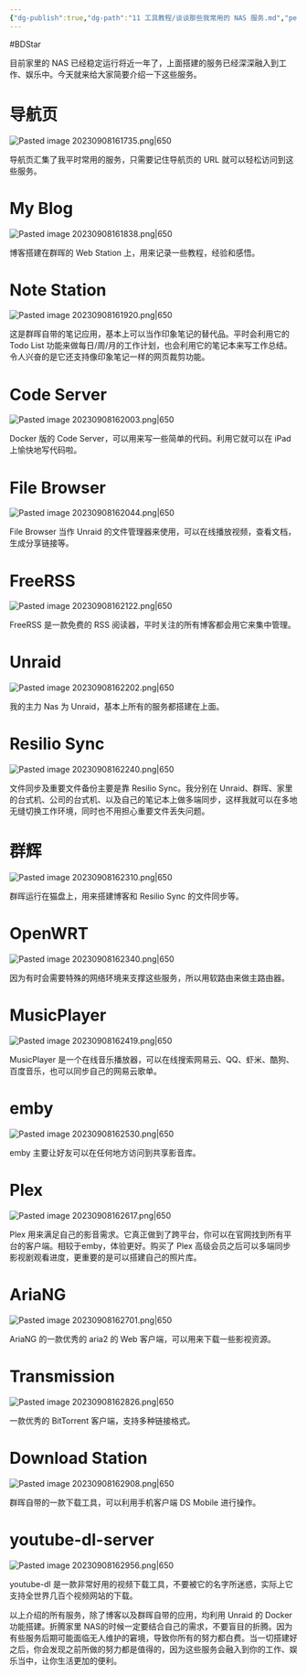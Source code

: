 ```yaml
---
{"dg-publish":true,"dg-path":"11 工具教程/谈谈那些我常用的 NAS 服务.md","permalink":"/11 工具教程/谈谈那些我常用的 NAS 服务/","created":"2023-09-08T16:17:04.000+08:00","updated":"2025-05-16T21:52:16.934+08:00"}
---
```


#BDStar

目前家里的 NAS 已经稳定运行将近一年了，上面搭建的服务已经深深融入到工作、娱乐中。今天就来给大家简要介绍一下这些服务。

# 导航页

![Pasted image 20230908161735.png|650](/img/user/0.Asset/resource/Pasted%20image%2020230908161735.png)

导航页汇集了我平时常用的服务，只需要记住导航页的 URL 就可以轻松访问到这些服务。

# My Blog

![Pasted image 20230908161838.png|650](/img/user/0.Asset/resource/Pasted%20image%2020230908161838.png)

博客搭建在群晖的 Web Station 上，用来记录一些教程，经验和感悟。

# Note Station

![Pasted image 20230908161920.png|650](/img/user/0.Asset/resource/Pasted%20image%2020230908161920.png)

这是群晖自带的笔记应用，基本上可以当作印象笔记的替代品。平时会利用它的 Todo List 功能来做每日/周/月的工作计划，也会利用它的笔记本来写工作总结。令人兴奋的是它还支持像印象笔记一样的网页裁剪功能。

# Code Server

![Pasted image 20230908162003.png|650](/img/user/0.Asset/resource/Pasted%20image%2020230908162003.png)

Docker 版的 Code Server，可以用来写一些简单的代码。利用它就可以在 iPad上愉快地写代码啦。

# File Browser

![Pasted image 20230908162044.png|650](/img/user/0.Asset/resource/Pasted%20image%2020230908162044.png)

File Browser 当作 Unraid 的文件管理器来使用，可以在线播放视频，查看文档，生成分享链接等。

# FreeRSS

![Pasted image 20230908162122.png|650](/img/user/0.Asset/resource/Pasted%20image%2020230908162122.png)

FreeRSS 是一款免费的 RSS 阅读器，平时关注的所有博客都会用它来集中管理。

# Unraid

![Pasted image 20230908162202.png|650](/img/user/0.Asset/resource/Pasted%20image%2020230908162202.png)

我的主力 Nas 为 Unraid，基本上所有的服务都搭建在上面。

# Resilio Sync

![Pasted image 20230908162240.png|650](/img/user/0.Asset/resource/Pasted%20image%2020230908162240.png)

文件同步及重要文件备份主要是靠 Resilio Sync。我分别在 Unraid、群晖、家里的台式机、公司的台式机、以及自己的笔记本上做多端同步，这样我就可以在多地无缝切换工作环境，同时也不用担心重要文件丢失问题。

# 群辉

![Pasted image 20230908162310.png|650](/img/user/0.Asset/resource/Pasted%20image%2020230908162310.png)

群晖运行在猫盘上，用来搭建博客和 Resilio Sync 的文件同步等。

# OpenWRT

![Pasted image 20230908162340.png|650](/img/user/0.Asset/resource/Pasted%20image%2020230908162340.png)

因为有时会需要特殊的网络环境来支撑这些服务，所以用软路由来做主路由器。

# MusicPlayer

![Pasted image 20230908162419.png|650](/img/user/0.Asset/resource/Pasted%20image%2020230908162419.png)

MusicPlayer 是一个在线音乐播放器，可以在线搜索网易云、QQ、虾米、酷狗、百度音乐，也可以同步自己的网易云歌单。

# emby

![Pasted image 20230908162530.png|650](/img/user/0.Asset/resource/Pasted%20image%2020230908162530.png)

emby 主要让好友可以在任何地方访问到共享影音库。

# Plex

![Pasted image 20230908162617.png|650](/img/user/0.Asset/resource/Pasted%20image%2020230908162617.png)

Plex 用来满足自己的影音需求。它真正做到了跨平台，你可以在官网找到所有平台的客户端。相较于emby，体验更好。购买了 Plex 高级会员之后可以多端同步影视剧观看进度，更重要的是可以搭建自己的照片库。

# AriaNG

![Pasted image 20230908162701.png|650](/img/user/0.Asset/resource/Pasted%20image%2020230908162701.png)

AriaNG 的一款优秀的 aria2 的 Web 客户端，可以用来下载一些影视资源。

# Transmission

![Pasted image 20230908162826.png|650](/img/user/0.Asset/resource/Pasted%20image%2020230908162826.png)

一款优秀的 BitTorrent 客户端，支持多种链接格式。

# Download Station

![Pasted image 20230908162908.png|650](/img/user/0.Asset/resource/Pasted%20image%2020230908162908.png)

群晖自带的一款下载工具，可以利用手机客户端 DS Mobile 进行操作。

# youtube-dl-server

![Pasted image 20230908162956.png|650](/img/user/0.Asset/resource/Pasted%20image%2020230908162956.png)

youtube-dl 是一款非常好用的视频下载工具，不要被它的名字所迷惑，实际上它支持全世界几百个视频网站的下载。

以上介绍的所有服务，除了博客以及群晖自带的应用，均利用 Unraid 的 Docker 功能搭建。折腾家里 NAS的时候一定要结合自己的需求，不要盲目的折腾。因为有些服务后期可能面临无人维护的窘境，导致你所有的努力都白费。当一切搭建好之后，你会发现之前所做的努力都是值得的，因为这些服务会融入到你的工作、娱乐当中，让你生活更加的便利。